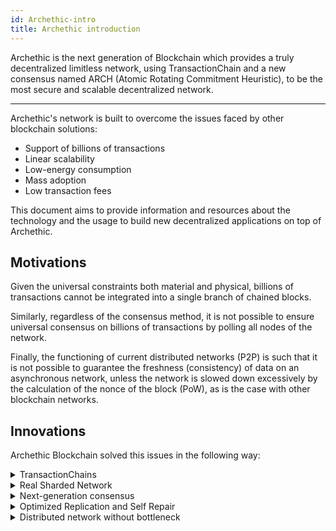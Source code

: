 ```yaml
---
id: Archethic-intro
title: Archethic introduction
---
```

Archethic is the next generation of Blockchain which provides a truly decentralized limitless network, using TransactionChain and a new consensus named ARCH (Atomic Rotating Commitment Heuristic),
to be the most secure and scalable decentralized network.

---

Archethic's network is built to overcome the issues faced by other blockchain solutions:

  - Support of billions of transactions
  - Linear scalability
  - Low-energy consumption
  - Mass adoption
  - Low transaction fees

This document aims to provide information and resources about the technology and the usage to build new decentralized applications on top of Archethic.

## Motivations

Given the universal constraints both material and physical, billions of transactions cannot be integrated into a single branch of chained blocks.

Similarly, regardless of the consensus method, it is not possible to ensure universal consensus on billions of transactions by polling all nodes of the network.

Finally, the functioning of current distributed networks (P2P) is such that it is not possible to guarantee the freshness (consistency) of data on an asynchronous network,
unless the network is slowed down excessively by the calculation of the nonce of the block (PoW), as is the case with other blockchain networks.

## Innovations

Archethic Blockchain solved this issues in the following way:

<details>
  <summary>TransactionChains</summary>
		Instead of chained blocks of transactions, each block is reduced to its atomic form.
		<br />
		Therefore, each block contains only one transaction and each transaction will be chained in its own chain.
</details>

<details>
  <summary>Real Sharded Network</summary>
		Archethic uses sharding technology to ensure distribution of transaction processing and storage to provide
		a very high scalability.
</details>

<details>
  <summary>Next-generation consensus</summary>
		Archethic employs a universal consensus called ARCH based on Atomic Commitment using Heuristic Rotating election
		of a tiny set of validation nodes providing the highest level of security
</details>

<details>
  <summary>Optimized Replication and Self Repair</summary>
		Every transaction is stored in a deterministic way on a set of nodes using a sharded storage layer.
		<br />
		Thus, every node  autonomously know all the nodes for a given transaction and ease the network by only interrogating the closest elected nodes.
</details>

<details>
  <summary>Distributed network without bottleneck</summary>
		Archethic rebuilds the entire P2P layer to provide an efficient messaging between peers based on the Supervised Multicast
		using self discovery mechanism from incoming connection and network transactions.
		<br />
		The system is able to maintain a qualified vision of the network while limiting the generation of requests.
</details>
